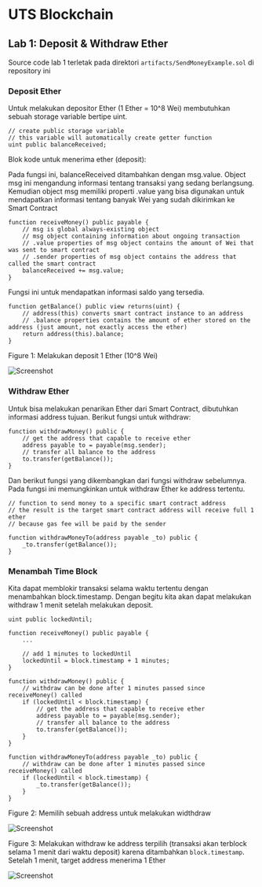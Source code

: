 # UTS Blockchain

## Lab 1: Deposit & Withdraw Ether

Source code lab 1 terletak pada direktori `artifacts/SendMoneyExample.sol` di repository ini

### Deposit Ether

Untuk melakukan depositor Ether (1 Ether = 10^8 Wei) membutuhkan sebuah storage variable bertipe uint.

```solidity
// create public storage variable
// this variable will automatically create getter function
uint public balanceReceived;
```

Blok kode untuk menerima ether (deposit):

Pada fungsi ini, balanceReceived ditambahkan dengan msg.value. 
Object msg ini mengandung informasi tentang transaksi yang sedang berlangsung.
Kemudian object msg memiliki properti .value yang bisa digunakan untuk mendapatkan informasi
tentang banyak Wei yang sudah dikirimkan ke Smart Contract

```solidity
function receiveMoney() public payable {
    // msg is global always-existing object
    // msg object containing information about ongoing transaction
    // .value properties of msg object contains the amount of Wei that was sent to smart contract
    // .sender properties of msg object contains the address that called the smart contract
    balanceReceived += msg.value;
}
```

Fungsi ini untuk mendapatkan informasi saldo yang tersedia.



```solidity
function getBalance() public view returns(uint) {
    // address(this) converts smart contract instance to an address
    // .balance properties contains the amount of ether stored on the address (just amount, not exactly access the ether)
    return address(this).balance;
}
```

Figure 1: Melakukan deposit 1 Ether (10^8 Wei)

![Screenshot](https://lh3.googleusercontent.com/drgXWKeBe0rl94b3RgKn67xiMIxZpsHYEFh8t6kVArh6_UCdHfl7WkL6YnVZ4VHtVTtkutqBmL3JoFjAAlkmPhQBuTTGyFdMqkViEv18JYR-KmDrzflgtQ0HtKmmgbs3a-p9hocKdPy4-H1A15-hf8UgvjD8D4DnBzP_gi-U9CBUOF-c-Pg8bXfD7wlDuau1iLFKu-kUXFyxMddbnBsMEMru-uSR5C5TWa-A8zbq9FPEMXG6a57NCuyM5Rh2Yj8G-7pHHvbZsdUCbK9yuCo_VEPAs9eobUkABM35KV_1E5c-RnDqD6LeKdlL2rBvH3_fg11XrejgaOcrfAJ-zlk2Zg_q0uPKu-ycX_Gk5ATuWtXTUzxbous8TloR_3HbrhYfo0YIDLZEmlhPHB1ZiFbzLwDgwcoaFA4-b36MPvbof8eDw6SEQbH3m3BoGaZqmcd76lEBcP4gK0BD3AX02LakP8L5z5c4n4sYGBclKlvfBCbNp-a0LAjGgFVLEH_D1jmClYf_Yt82qko9AfNKSI-McguypeeR0N_J4eKn-nfU9Sd9n3v5-1ZoOJzngx1Ipvq_-KyqEvGGTC9yNFqbso_DXd7olzLP-v9E5CPu9GnyXZCPWRKTsUA_em7QPXCtV6nNhGDZ1R1EernYJh1QeYq2qzL0BcjwwPj6rW1t1aOB0kDJMIop3uL68bfvkIdP4mJYlyE-vwo5YLuFSNJUm5eFupG_wI03pjVdLQznANB4jNDtrUaUu70KQIusS2daIx4-v7u-83Bykx7nfIPy5FieefbMoWkuikmVga9vvgf25gixsGnB5DNtY5W8Zb_tcy23L9WNCv0jU1WDeqxwPfUy47chSkLY7x4svxgBpftQBsFFLjC7AmpL4b0fh5zrVKIAMKEQfIJYQbZnyh4-HScueH8cdJwMAMTegDbj8kKBm71BdvKLvA=w1166-h893-no)

### Withdraw Ether

Untuk bisa melakukan penarikan Ether dari Smart Contract, dibutuhkan informasi address tujuan.
Berikut fungsi untuk withdraw:

```solidity
function withdrawMoney() public {
    // get the address that capable to receive ether
    address payable to = payable(msg.sender);
    // transfer all balance to the address
    to.transfer(getBalance());
}
```

Dan berikut fungsi yang dikembangkan dari fungsi withdraw sebelumnya.
Pada fungsi ini memungkinkan untuk withdraw Ether ke address tertentu.

```solidity
// function to send money to a specific smart contract address
// the result is the target smart contract address will receive full 1 ether
// because gas fee will be paid by the sender

function withdrawMoneyTo(address payable _to) public {
    _to.transfer(getBalance());
}
```

### Menambah Time Block

Kita dapat memblokir transaksi selama waktu tertentu dengan menambahkan block.timestamp.
Dengan begitu kita akan dapat melakukan withdraw 1 menit setelah melakukan deposit.

```solidity
uint public lockedUntil;
```

```solidity
function receiveMoney() public payable {
    ...

    // add 1 minutes to lockedUntil
    lockedUntil = block.timestamp + 1 minutes;
}
```

```solidity
function withdrawMoney() public {
    // withdraw can be done after 1 minutes passed since receiveMoney() called
    if (lockedUntil < block.timestamp) {
        // get the address that capable to receive ether
        address payable to = payable(msg.sender);
        // transfer all balance to the address
        to.transfer(getBalance());
    }
}
```

```solidity
function withdrawMoneyTo(address payable _to) public {
    // withdraw can be done after 1 minutes passed since receiveMoney() called
    if (lockedUntil < block.timestamp) {
        _to.transfer(getBalance());
    }
}
```

Figure 2: Memilih sebuah address untuk melakukan widthdraw

![Screenshot](https://lh3.googleusercontent.com/7rd8OKHHkql_1EbYkLWdp0mrx6m818iD8CHdBmMN3uJ5BG5QS-mrkLs3zdOBftSwkMOWLwiy3MBEOm1yiMB4oyMH0ZooS2rwIYOdo__tt3ApKwny83xhyYyr3IUsypF4Lp4hMiWclRT4GnWHE3RebGnRC17N8G__teIQ71ZwGbeN78DvivjUy261gZTRIW2QW5-VD2EfsNl4IYQ8QNUKiB3VBerm0H4lDCnmxh9TDeoWX2eoF7edjrrCtOjFLXHeTUX5JeVtGKIwNPnpIpBaOcUs-KT9DjLCMsCas8EfV7qFk1HIhsYjByI5Bar93UIgEkHD6ekTHK-51dWElif_yGRedFrceAkqJF3zVODWD_nXEFZ2JG6wC2RkZu6MuQWttkox3CAt94CskOFft7gFrrWQynRNpJhhHoqEzcauvUVAwoYptaYUuIMDHirlalMi2prhrcxYth1R4-ccxy6vfElwK4EnzfxgybOLL3RX9Wv0u-480AOyRAo-juKhjTALKdX1QVSKvaSeC3wmcokOzENj0FzXhQX_tjJEDSylAiK57e77aHcd-466ZxRUDtWR1pDng-9fLfE_imbr6OtK99o34wfpk4AubAenqMiym6c5hTizn999tFp4ufjj3l7UW-JjQLUlgRznf3PRg1G1wikhGBobmWWuEJQieqn9I2NSVb-F4nthCKjZN9xLKeM-Hv6gatlkYCWVi8caT3X2yc7rKyb8vzMeqIxdtWPChW0C68wJWAXTkZyYyDU_K3FXDilVUUT8zYdL8gUToN6G97ZJgSeaDSjC2xk4Clk7eLBXf1IPApZbvH4-gB0dNmJ5SDLbZFODqN4mrc0iKm7wHV4AXtD9J8jnlF0_Lyd6RcnUHyTgg2QzPgZK9eqPyp3Tpr3COLFOlUdoehsxtX1TJ0Uwgml2bwv_v6lqChSP7QHsZfpEhA=w1166-h893-no?authuser=0)

Figure 3: Melakukan withdraw ke address terpilih (transaksi akan terblock selama 1 menit dari waktu deposit) karena ditambahkan `block.timestamp`. Setelah 1 menit, target address menerima 1 Ether

![Screenshot](https://lh3.googleusercontent.com/7rd8OKHHkql_1EbYkLWdp0mrx6m818iD8CHdBmMN3uJ5BG5QS-mrkLs3zdOBftSwkMOWLwiy3MBEOm1yiMB4oyMH0ZooS2rwIYOdo__tt3ApKwny83xhyYyr3IUsypF4Lp4hMiWclRT4GnWHE3RebGnRC17N8G__teIQ71ZwGbeN78DvivjUy261gZTRIW2QW5-VD2EfsNl4IYQ8QNUKiB3VBerm0H4lDCnmxh9TDeoWX2eoF7edjrrCtOjFLXHeTUX5JeVtGKIwNPnpIpBaOcUs-KT9DjLCMsCas8EfV7qFk1HIhsYjByI5Bar93UIgEkHD6ekTHK-51dWElif_yGRedFrceAkqJF3zVODWD_nXEFZ2JG6wC2RkZu6MuQWttkox3CAt94CskOFft7gFrrWQynRNpJhhHoqEzcauvUVAwoYptaYUuIMDHirlalMi2prhrcxYth1R4-ccxy6vfElwK4EnzfxgybOLL3RX9Wv0u-480AOyRAo-juKhjTALKdX1QVSKvaSeC3wmcokOzENj0FzXhQX_tjJEDSylAiK57e77aHcd-466ZxRUDtWR1pDng-9fLfE_imbr6OtK99o34wfpk4AubAenqMiym6c5hTizn999tFp4ufjj3l7UW-JjQLUlgRznf3PRg1G1wikhGBobmWWuEJQieqn9I2NSVb-F4nthCKjZN9xLKeM-Hv6gatlkYCWVi8caT3X2yc7rKyb8vzMeqIxdtWPChW0C68wJWAXTkZyYyDU_K3FXDilVUUT8zYdL8gUToN6G97ZJgSeaDSjC2xk4Clk7eLBXf1IPApZbvH4-gB0dNmJ5SDLbZFODqN4mrc0iKm7wHV4AXtD9J8jnlF0_Lyd6RcnUHyTgg2QzPgZK9eqPyp3Tpr3COLFOlUdoehsxtX1TJ0Uwgml2bwv_v6lqChSP7QHsZfpEhA=w1166-h893-no?authuser=0)
